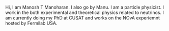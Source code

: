 Hi, I am Manosh T Manoharan. I also go by Manu. I am a particle physicist. I work in the both experimental and theoretical physics related to neutrinos.
I am currently doing my PhD at CUSAT and works on the NOvA experiemnt hosted by Fermilab USA.
